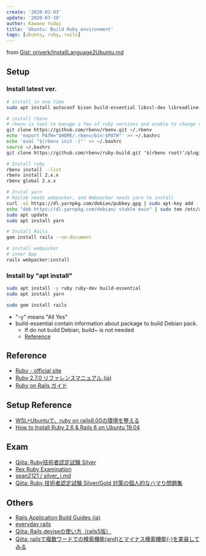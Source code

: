 ```yaml
---
create: '2020-02-03'
update: '2020-07-30'
author: Kawano Yudai
title: 'Ubuntu: Build Ruby environment'
tags: [ubuntu, ruby, rails]
---
```


from [Gist: oriverk/InstallLanguage2Ubuntu.md](https://gist.github.com/oriverk/5d0352c7ca673883d9326e5ce0fb2ae1)

## Setup
### Install latest ver.
```sh
# install in one time
sudo apt install autoconf bison build-essential libssl-dev libreadline-dev zlib1g-dev libncurses5-dev libffi-dev libgdbm-dev

# install rbenv
# rbenv is tool to manage a few of ruby versions and enable to change ruby ver. project by project.
git clone https://github.com/rbenv/rbenv.git ~/.rbenv
echo 'export PATH="$HOME/.rbenv/bin:$PATH"' >> ~/.bashrc
echo 'eval "$(rbenv init -)"' >> ~/.bashrc
source ~/.bashrc
git clone https://github.com/rbenv/ruby-build.git "$(rbenv root)"/plugins/ruby-build

# Install ruby
rbenv install --list
rbenv install 2.x.x
rbenv global 2.x.x

# Instal yarn
# Rails6 needs webpacker, and Webpacker needs yarn to install
curl -sS https://dl.yarnpkg.com/debian/pubkey.gpg | sudo apt-key add -
echo "deb https://dl.yarnpkg.com/debian/ stable main" | sudo tee /etc/apt/sources.list.d/yarn.list
sudo apt update
sudo apt install yarn

# Install Rails
gem install rails --no-document

# install webpacker
# inner App
rails webpacker:install
```

### Install by "apt install"
```sh
sudo apt install -y ruby ruby-dev build-essential
sudo apt install yarn

sudo gem install rails
```

- "-y" means "All Yes"
- build-essential contain information about package to build Debian pack.
  - If do not build Debian, build~ is not needed
  - [Reference](https://packages.debian.org/ja/sid/build-essential)

## Reference
- [Ruby - official site](https://www.ruby-lang.org/ja/)
- [Ruby 2.7.0 リファレンスマニュアル (ja)](https://docs.ruby-lang.org/ja/2.7.0/doc/index.html)
- [Ruby on Rails ガイド](https://railsguides.jp/)

## Setup Reference
- [WSL+Ubuntuで、ruby on rails6.00の環境を整える](https://qiita.com/BlindSoup/items/8ed98b5ba15d1d6c6a7c)
- [How to Install Ruby 2.6 & Rails 6 on Ubuntu 19.04](https://www.techiediaries.com/install-ruby-and-ruby-on-rails-ubuntu/)

## Exam
- [Qiita: Ruby技術者認定試験 Silver](https://qiita.com/joji/private/cf5a25935995395f24fc)
- [Rex Ruby Examination](https://rex.libertyfish.co.jp/)
- [sean2121 / silver_j.md](https://gist.github.com/sean2121/945035ef2341f0c39bf40762cd8531e0)
- [Qiita: Ruby 技術者認定試験 Silver/Gold 対策の個人的なハマり問題集](https://qiita.com/ffggss/items/0bab2a1e80e941378b49)

## Others
- [Rails Application Build Guides (ja)](https://rails.densan-labs.net/index.html#)
- [everyday rails](https://everydayrails.com/)
- [Qiita: Rails deviseの使い方（rails5版）](https://qiita.com/cigalecigales/items/f4274088f20832252374)
- [Qiita: railsで複数ワードでの検索機能(and)とマイナス検索機能(-)を実装してみる](https://qiita.com/Orangina1050/items/c53919864b5313ab9672)